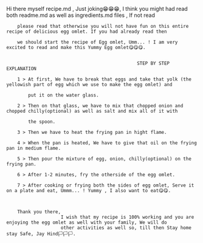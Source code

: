 Hi there myself recipe.md , Just joking😁😁😁,
                                               I think you might had read both readme.md as well as ingredients.md files , If not read

        please read that otherwise you will not have fun on this entire recipe of delicious egg omlet. If you had already read then

        we should start the recipe of Egg omlet, Umm... ! I am very excited to read and make this Yummy Egg omlet😋😋😋.


                                                    STEP BY STEP EXPLANATION

        1 > At first, We have to break that eggs and take that yolk (the yellowish part of egg which we use to make the egg omlet) and 
        
            put it on the water glass.

        2 > Then on that glass, we have to mix that chopped onion and chopped chilly(optional) as well as salt and mix all of it with
        
            the spoon.

        3 > Then we have to heat the frying pan in hight flame.

        4 > When the pan is heated, We have to give that oil on the frying pan in medium flame.

        5 > Then pour the mixture of egg, onion, chilly(optional) on the frying pan.

        6 > After 1-2 minutes, fry the otherside of the egg omlet.

        7 > After cooking or frying both the sides of egg omlet, Serve it on a plate and eat, Ummm... ! Yummy , I also want to eat😋😋.



        Thank you there,
                        I wish that my recipe is 100% working and you are enjoying the egg omlet as well with your family, We will do
                        other activities as well so, till then Stay home stay Safe, Jay Hind🏳️🏳️🏳️.
         
            
                            